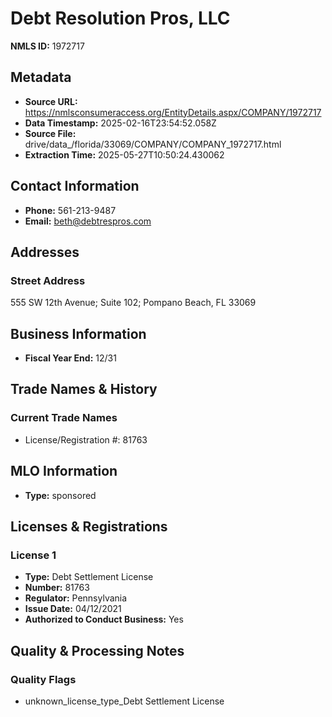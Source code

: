 # Debt Resolution Pros, LLC

**NMLS ID:** 1972717

## Metadata
- **Source URL:** https://nmlsconsumeraccess.org/EntityDetails.aspx/COMPANY/1972717
- **Data Timestamp:** 2025-02-16T23:54:52.058Z
- **Source File:** drive/data_/florida/33069/COMPANY/COMPANY_1972717.html
- **Extraction Time:** 2025-05-27T10:50:24.430062

## Contact Information
- **Phone:** 561-213-9487
- **Email:** beth@debtrespros.com

## Addresses
### Street Address
555 SW 12th Avenue; Suite 102; Pompano Beach, FL 33069

## Business Information
- **Fiscal Year End:** 12/31

## Trade Names & History
### Current Trade Names
- License/Registration #: 81763

## MLO Information
- **Type:** sponsored

## Licenses & Registrations

### License 1
- **Type:** Debt Settlement License
- **Number:** 81763
- **Regulator:** Pennsylvania
- **Issue Date:** 04/12/2021
- **Authorized to Conduct Business:** Yes

## Quality & Processing Notes
### Quality Flags
- unknown_license_type_Debt Settlement License
